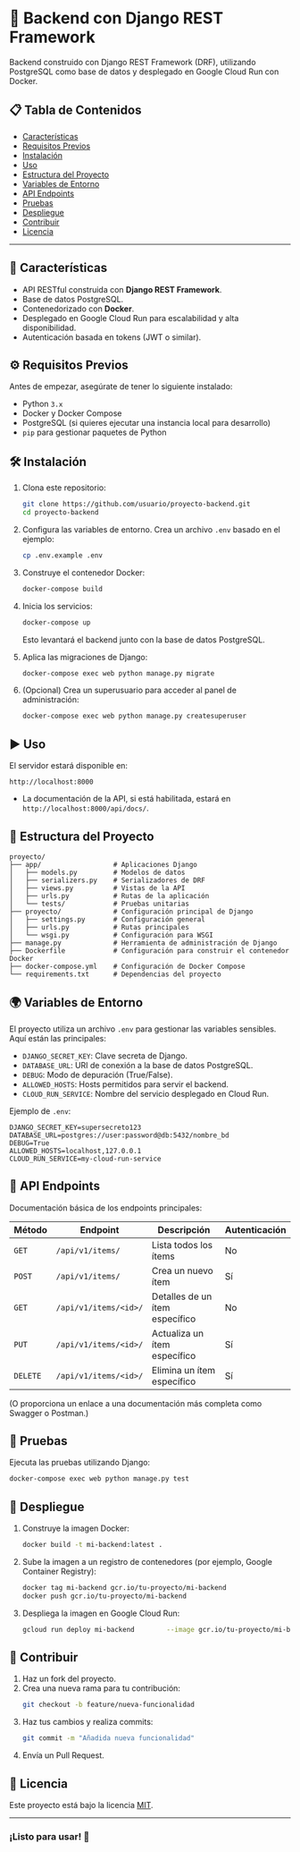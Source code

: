 
# 🐍 Backend con Django REST Framework

Backend construido con Django REST Framework (DRF), utilizando PostgreSQL como base de datos y desplegado en Google Cloud Run con Docker.

## 📋 Tabla de Contenidos

- [Características](#características)
- [Requisitos Previos](#requisitos-previos)
- [Instalación](#instalación)
- [Uso](#uso)
- [Estructura del Proyecto](#estructura-del-proyecto)
- [Variables de Entorno](#variables-de-entorno)
- [API Endpoints](#api-endpoints)
- [Pruebas](#pruebas)
- [Despliegue](#despliegue)
- [Contribuir](#contribuir)
- [Licencia](#licencia)

---

## 🚀 Características

- API RESTful construida con **Django REST Framework**.
- Base de datos PostgreSQL.
- Contenedorizado con **Docker**.
- Desplegado en Google Cloud Run para escalabilidad y alta disponibilidad.
- Autenticación basada en tokens (JWT o similar).

## ⚙️ Requisitos Previos

Antes de empezar, asegúrate de tener lo siguiente instalado:

- Python `3.x`
- Docker y Docker Compose
- PostgreSQL (si quieres ejecutar una instancia local para desarrollo)
- `pip` para gestionar paquetes de Python

## 🛠 Instalación

1. Clona este repositorio:

   ```bash
   git clone https://github.com/usuario/proyecto-backend.git
   cd proyecto-backend
   ```

2. Configura las variables de entorno. Crea un archivo `.env` basado en el ejemplo:

   ```bash
   cp .env.example .env
   ```

3. Construye el contenedor Docker:

   ```bash
   docker-compose build
   ```

4. Inicia los servicios:

   ```bash
   docker-compose up
   ```

   Esto levantará el backend junto con la base de datos PostgreSQL.

5. Aplica las migraciones de Django:

   ```bash
   docker-compose exec web python manage.py migrate
   ```

6. (Opcional) Crea un superusuario para acceder al panel de administración:

   ```bash
   docker-compose exec web python manage.py createsuperuser
   ```

## ▶️ Uso

El servidor estará disponible en:

```
http://localhost:8000
```

- La documentación de la API, si está habilitada, estará en `http://localhost:8000/api/docs/`.

## 📂 Estructura del Proyecto

```plaintext
proyecto/
├── app/                  # Aplicaciones Django
│   ├── models.py         # Modelos de datos
│   ├── serializers.py    # Serializadores de DRF
│   ├── views.py          # Vistas de la API
│   ├── urls.py           # Rutas de la aplicación
│   └── tests/            # Pruebas unitarias
├── proyecto/             # Configuración principal de Django
│   ├── settings.py       # Configuración general
│   ├── urls.py           # Rutas principales
│   └── wsgi.py           # Configuración para WSGI
├── manage.py             # Herramienta de administración de Django
├── Dockerfile            # Configuración para construir el contenedor Docker
├── docker-compose.yml    # Configuración de Docker Compose
└── requirements.txt      # Dependencias del proyecto
```

## 🌍 Variables de Entorno

El proyecto utiliza un archivo `.env` para gestionar las variables sensibles. Aquí están las principales:

- `DJANGO_SECRET_KEY`: Clave secreta de Django.
- `DATABASE_URL`: URI de conexión a la base de datos PostgreSQL.
- `DEBUG`: Modo de depuración (True/False).
- `ALLOWED_HOSTS`: Hosts permitidos para servir el backend.
- `CLOUD_RUN_SERVICE`: Nombre del servicio desplegado en Cloud Run.

Ejemplo de `.env`:

```env
DJANGO_SECRET_KEY=supersecreto123
DATABASE_URL=postgres://user:password@db:5432/nombre_bd
DEBUG=True
ALLOWED_HOSTS=localhost,127.0.0.1
CLOUD_RUN_SERVICE=my-cloud-run-service
```

## 📡 API Endpoints

Documentación básica de los endpoints principales:

| Método | Endpoint               | Descripción                  | Autenticación |
|--------|------------------------|------------------------------|---------------|
| `GET`  | `/api/v1/items/`       | Lista todos los ítems        | No            |
| `POST` | `/api/v1/items/`       | Crea un nuevo ítem           | Sí            |
| `GET`  | `/api/v1/items/<id>/`  | Detalles de un ítem específico | No          |
| `PUT`  | `/api/v1/items/<id>/`  | Actualiza un ítem específico | Sí            |
| `DELETE` | `/api/v1/items/<id>/` | Elimina un ítem específico   | Sí            |

(O proporciona un enlace a una documentación más completa como Swagger o Postman.)

## 🧪 Pruebas

Ejecuta las pruebas utilizando Django:

```bash
docker-compose exec web python manage.py test
```

## 🚀 Despliegue

1. Construye la imagen Docker:

   ```bash
   docker build -t mi-backend:latest .
   ```

2. Sube la imagen a un registro de contenedores (por ejemplo, Google Container Registry):

   ```bash
   docker tag mi-backend gcr.io/tu-proyecto/mi-backend
   docker push gcr.io/tu-proyecto/mi-backend
   ```

3. Despliega la imagen en Google Cloud Run:

   ```bash
   gcloud run deploy mi-backend        --image gcr.io/tu-proyecto/mi-backend        --platform managed        --region tu-region        --allow-unauthenticated
   ```

## 🤝 Contribuir

1. Haz un fork del proyecto.
2. Crea una nueva rama para tu contribución:
   ```bash
   git checkout -b feature/nueva-funcionalidad
   ```
3. Haz tus cambios y realiza commits:
   ```bash
   git commit -m "Añadida nueva funcionalidad"
   ```
4. Envía un Pull Request.

## 📄 Licencia

Este proyecto está bajo la licencia [MIT](./LICENSE).

---

### ¡Listo para usar! 🎉
